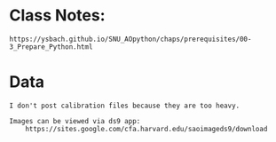 # Class Notes:
    https://ysbach.github.io/SNU_AOpython/chaps/prerequisites/00-3_Prepare_Python.html

# Data
    I don't post calibration files because they are too heavy.

    Images can be viewed via ds9 app:
        https://sites.google.com/cfa.harvard.edu/saoimageds9/download

